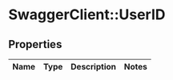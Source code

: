 # SwaggerClient::UserID

## Properties
Name | Type | Description | Notes
------------ | ------------- | ------------- | -------------


